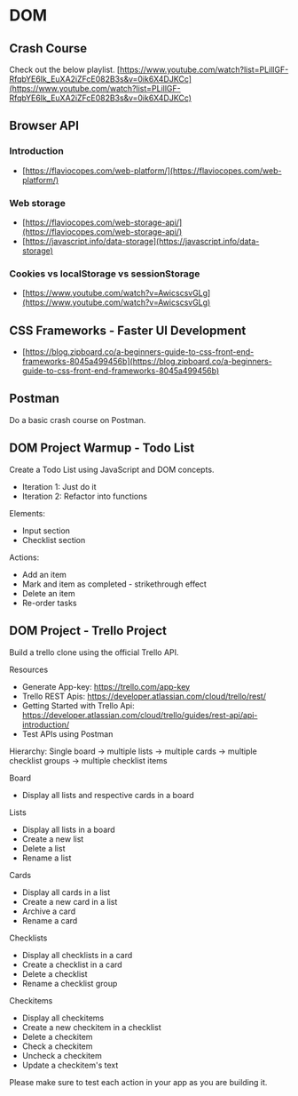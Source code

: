 # DOM

## Crash Course

Check out the below playlist.
[https://www.youtube.com/watch?list=PLillGF-RfqbYE6Ik_EuXA2iZFcE082B3s&v=0ik6X4DJKCc](https://www.youtube.com/watch?list=PLillGF-RfqbYE6Ik_EuXA2iZFcE082B3s&v=0ik6X4DJKCc)

## Browser API

### Introduction
- [https://flaviocopes.com/web-platform/](https://flaviocopes.com/web-platform/)
### Web storage
- [https://flaviocopes.com/web-storage-api/](https://flaviocopes.com/web-storage-api/)
- [https://javascript.info/data-storage](https://javascript.info/data-storage)
### Cookies vs localStorage vs sessionStorage
- [https://www.youtube.com/watch?v=AwicscsvGLg](https://www.youtube.com/watch?v=AwicscsvGLg)

## CSS Frameworks - Faster UI Development

- [https://blog.zipboard.co/a-beginners-guide-to-css-front-end-frameworks-8045a499456b](https://blog.zipboard.co/a-beginners-guide-to-css-front-end-frameworks-8045a499456b)

## Postman

Do a basic crash course on Postman.

## DOM Project Warmup - Todo List

Create a Todo List using JavaScript and DOM concepts.

- Iteration 1: Just do it
- Iteration 2: Refactor into functions

Elements:
- Input section
- Checklist section

Actions:
- Add an item
- Mark and item as completed - strikethrough effect
- Delete an item
- Re-order tasks

## DOM Project - Trello Project

Build a trello clone using the official Trello API.

Resources
- Generate App-key: https://trello.com/app-key
- Trello REST Apis: https://developer.atlassian.com/cloud/trello/rest/
- Getting Started with Trello Api: https://developer.atlassian.com/cloud/trello/guides/rest-api/api-introduction/
- Test APIs using Postman

Hierarchy:
Single board -> multiple lists -> multiple cards -> multiple checklist groups -> multiple checklist items

Board
- Display all lists and respective cards in a board

Lists
- Display all lists in a board
- Create a new list
- Delete a list
- Rename a list

Cards
- Display all cards in a list
- Create a new card in a list
- Archive a card
- Rename a card

Checklists
- Display all checklists in a card
- Create a checklist in a card
- Delete a checklist
- Rename a checklist group

Checkitems
- Display all checkitems
- Create a new checkitem in a checklist
- Delete a checkitem
- Check a checkitem
- Uncheck a checkitem
- Update a checkitem's text

Please make sure to test each action in your app as you are building it.
